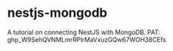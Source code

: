 # nestjs-mongodb
A tutorial on connecting NestJS with MongoDB.
PAT: 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
